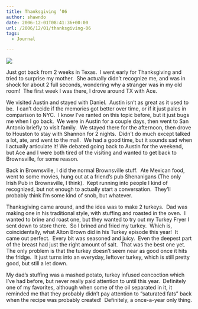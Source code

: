 ```yaml
---
title: Thanksgiving ’06
author: shawndo
date: 2006-12-01T08:41:36+00:00
url: /2006/12/01/thanksgiving-06
tags:
  - Journal

---
```

![](/images/2006/11/20061125_Shenanigans.jpg)

Just got back from 2 weeks in Texas.  I went early for Thanksgiving and tried to surprise my mother.  She actually didn’t recognize me, and was in shock for about 2 full seconds, wondering why a stranger was in my old room!  The first week I was there, I drove around TX with Ace.  

We visited Austin and stayed with Daniel.  Austin isn’t as great as it used to be.  I can’t decide if the memories got better over time, or if it just pales in comparison to NYC.  I know I’ve ranted on this topic before, but it just bugs me when I go back.  We were in Austin for a couple days, then went to San Antonio briefly to visit family.  We stayed there for the afternoon, then drove to Houston to stay with Shannon for 2 nights.  Didn’t do much except talked a lot, ate, and went to the mall.  We had a good time, but it sounds sad when I actually articulate it! We debated going back to Austin for the weekend, but Ace and I were both tired of the visiting and wanted to get back to Brownsville, for some reason.  

Back in Brownsville, I did the normal Brownsville stuff.  Ate Mexican food, went to some movies, hung out at a friend’s pub Shenanigans (The only Irish Pub in Brownsville, I think).  Kept running into people I kind of recognized, but not enough to actually start a conversation.  They’ll probably think I’m some kind of snob, but whatever.  

Thanksgiving came around, and the idea was to make 2 turkeys.  Dad was making one in his traditional style, with stuffing and roasted in the oven.  I wanted to brine and roast one, but they wanted to try out my Turkey Fryer I sent down to store there.  So I brined and fried my turkey.  Which is, coincidentally, what Alton Brown did in his Turkey episode this year!  It came out perfect.  Every bit was seasoned and juicy.  Even the deepest part of the breast had just the right amount of salt.  That was the best one yet.  The only problem is that the turkey doesn’t seem near as good once it hits the fridge.  It just turns into an everyday, leftover turkey, which is still pretty good, but still a let down.  

My dad’s stuffing was a mashed potato, turkey infused concoction which I’ve had before, but never really paid attention to until this year.  Definitely one of my favorites, although when some of the oil separated in it, it reminded me that they probably didn’t pay attention to “saturated fats” back when the recipe was probably created!  Definitely, a once-a-year only thing.
